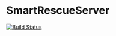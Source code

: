 # SmartRescueServer
[![Build Status](https://travis-ci.org/Salah06/SmartRescueServer.svg?branch=master)](https://travis-ci.org/Salah06/SmartRescueServer)
